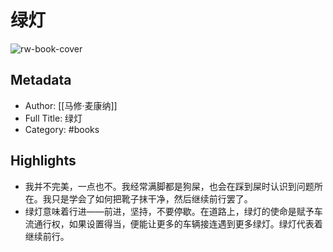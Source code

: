 # 绿灯

![rw-book-cover](https://cdn.weread.qq.com/weread/cover/96/cpplatform_u4ey5ypenbyj5vqwn8wsud/s_cpplatform_u4ey5ypenbyj5vqwn8wsud1689677092.jpg)

## Metadata
- Author: [[马修·麦康纳]]
- Full Title: 绿灯
- Category: #books

## Highlights
- 我并不完美，一点也不。我经常满脚都是狗屎，也会在踩到屎时认识到问题所在。我只是学会了如何把靴子抹干净，然后继续前行罢了。
- 绿灯意味着行进——前进，坚持，不要停歇。在道路上，绿灯的使命是赋予车流通行权，如果设置得当，便能让更多的车辆接连遇到更多绿灯。绿灯代表着继续前行。
